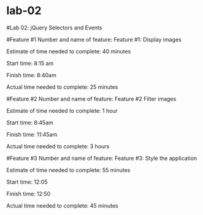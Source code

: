 # lab-02
#Lab 02: jQuery Selectors and Events

#Feature #1
Number and name of feature: Feature #1: Display images

Estimate of time needed to complete: 40 minutes

Start time: 8:15 am

Finish time: 8:40am

Actual time needed to complete: 25 minutes

#Feature #2
Number and name of feature: Feature #2 Filter images

Estimate of time needed to complete: 1 hour

Start time: 8:45am

Finish time: 11:45am

Actual time needed to complete: 3 hours

#Feature #3
Number and name of feature: Feature #3: Style the application

Estimate of time needed to complete: 55 minutes

Start time: 12:05

Finish time: 12:50

Actual time needed to complete: 45 minutes
